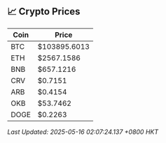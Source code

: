 ## 📈 Crypto Prices

| Coin | Price |
| ---- | ----- |
| BTC | $103895.6013 |
| ETH | $2567.1586 |
| BNB | $657.1216 |
| CRV | $0.7151 |
| ARB | $0.4154 |
| OKB | $53.7462 |
| DOGE | $0.2263 |

_Last Updated: 2025-05-16 02:07:24.137 +0800 HKT_